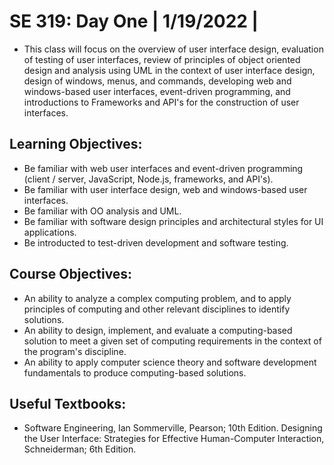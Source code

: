 # **SE 319: Day One | 1/19/2022 |**
* This class will focus on the overview of user interface design, evaluation of testing of user interfaces, review of principles of object oriented design and analysis using UML in the context of user interface design, design of windows, menus, and commands, developing web and windows-based user interfaces, event-driven programming, and introductions to Frameworks and API's for the construction of user interfaces.
## **Learning Objectives:**
* Be familiar with web user interfaces and event-driven programming (client  / server, JavaScript, Node.js, frameworks, and API's).
* Be familiar with user interface design, web and windows-based user interfaces.
* Be familiar with OO analysis and UML.
* Be familiar with software design principles and architectural styles for UI applications.
* Be introducted to test-driven development and software testing.
## **Course Objectives:**
* An ability to analyze a complex computing problem, and to apply principles of computing and other relevant disciplines to identify solutions.
* An ability to design, implement, and evaluate a computing-based solution to meet a given set of computing requirements in the context of the program's discipline.
* An ability to apply computer science theory and software development fundamentals to produce computing-based solutions.
## **Useful Textbooks:**
* Software Engineering, Ian Sommerville, Pearson; 10th Edition.
Designing the User Interface: Strategies for Effective Human-Computer Interaction, Schneiderman; 6th Edition.